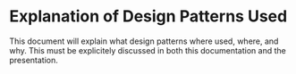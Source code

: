 # Explanation of Design Patterns Used

This document will explain what design patterns where used,
where, and why. This must be explicitely discussed in both this
documentation and the presentation.
